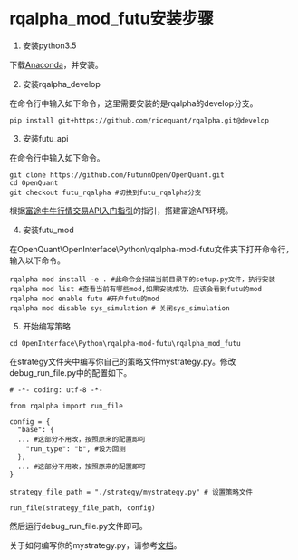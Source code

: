 # rqalpha_mod_futu安装步骤
1. 安装python3.5

下载[Anaconda](https://mirrors.tuna.tsinghua.edu.cn/anaconda/archive/Anaconda3-4.2.0-Windows-x86_64.exe)，并安装。

2. 安装rqalpha_develop

在命令行中输入如下命令，这里需要安装的是rqalpha的develop分支。

```
pip install git+https://github.com/ricequant/rqalpha.git@develop
```

3. 安装futu_api

在命令行中输入如下命令。

```
git clone https://github.com/FutunnOpen/OpenQuant.git
cd OpenQuant
git checkout futu_rqalpha #切换到futu_rqalpha分支
```

根据[富途牛牛行情交易API入门指引](https://github.com/FutunnOpen/OpenQuant/blob/master/OpenInterface/Python/%E5%85%A5%E9%97%A8%E6%8C%87%E5%BC%95%E5%8F%8A%E6%8E%A5%E5%8F%A3%E6%96%87%E6%A1%A3/%E5%AF%8C%E9%80%94%E7%89%9B%E7%89%9B%E8%A1%8C%E6%83%85%E4%BA%A4%E6%98%93API%E5%85%A5%E9%97%A8%E6%8C%87%E5%BC%95.md)的指引，搭建富途API环境。

4. 安装futu_mod

在OpenQuant\OpenInterface\Python\rqalpha-mod-futu文件夹下打开命令行，输入以下命令。
```
rqalpha mod install -e . #此命令会扫描当前目录下的setup.py文件，执行安装
rqalpha mod list #查看当前有哪些mod,如果安装成功，应该会看到futu的mod
rqalpha mod enable futu #开户futu的mod
rqalpha mod disable sys_simulation # 关闭sys_simulation
```

5. 开始编写策略
```
cd OpenInterface\Python\rqalpha-mod-futu\rqalpha_mod_futu
```

在strategy文件夹中编写你自己的策略文件mystrategy.py。修改debug_run_file.py中的配置如下。


```
# -*- coding: utf-8 -*-

from rqalpha import run_file

config = {
  "base": {
  ... #这部分不用改，按照原来的配置即可
    "run_type": "b", #设为回测
  },
  ... #这部分不用改，按照原来的配置即可
}

strategy_file_path = "./strategy/mystrategy.py" # 设置策略文件

run_file(strategy_file_path, config)
```

然后运行debug_run_file.py文件即可。

关于如何编写你的mystrategy.py，请参考[文档](http://rqalpha.readthedocs.io/zh_CN/latest/intro/overview.html)。